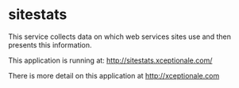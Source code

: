 # sitestats
This service collects data on which web services sites use and then presents this information.

This application is running at:
http://sitestats.xceptionale.com/

There is more detail on this application at http://xceptionale.com
